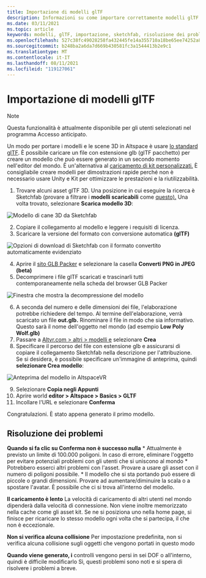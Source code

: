 ```yaml
---
title: Importazione di modelli glTF
description: Informazioni su come importare correttamente modelli glTF 3D nelle esperienze altspaceVR e risolvere eventuali problemi.
ms.date: 03/11/2021
ms.topic: article
keywords: modelli, glTF, importazione, sketchfab, risoluzione dei problemi
ms.openlocfilehash: 527c38fc49028258fa432445fe14a355710a18be65ee74252a8c39bc1bfe5190
ms.sourcegitcommit: b248ba2a6da7d669b430581fc3a1544413b2e9c1
ms.translationtype: MT
ms.contentlocale: it-IT
ms.lasthandoff: 08/11/2021
ms.locfileid: "119127061"
---
```

# <a name="importing-gltf-models"></a>Importazione di modelli glTF

> [!NOTE]
> Questa funzionalità è attualmente disponibile per gli utenti selezionati nel programma Accesso anticipato.

Un modo per portare i modelli e le scene 3D in Altspace è usare [lo standard glTF](https://en.wikipedia.org/wiki/GlTF). È possibile caricare un file con estensione glb (glTF pacchetto) per creare un modello che può essere generato in un secondo momento nell'editor del mondo. È un'alternativa al [caricamento di kit personalizzati.](uploading-custom-kits.md) È consigliabile creare modelli per dimostrazioni rapide perché non è necessario usare Unity e Kit per ottimizzare le prestazioni e la riutilizzabilità. 

1. Trovare alcuni asset glTF 3D. Una posizione in cui eseguire la ricerca è Sketchfab (provare a filtrare i **modelli scaricabili** come [questo).](https://sketchfab.com/search?features=downloadable&q=low+poly+wolf&sort_by=-pertinence&type=models) Una volta trovato, selezionare **Scarica modello 3D**:

![Modello di cane 3D da Sketchfab](images/importing-models-img-01.png)

2. Copiare il collegamento al modello e leggere i requisiti di licenza. 
3. Scaricare la versione del formato con conversione automatica **(glTF)**

![Opzioni di download di Sketchfab con il formato convertito automaticamente evidenziato](images/importing-models-img-02.png)

4. Aprire il [sito GLB Packer](https://glb-packer.glitch.me) e selezionare la casella **Converti PNG in JPEG (beta)**
5. Decomprimere i file glTF scaricati e trascinarli tutti contemporaneamente nella scheda del browser GLB Packer

![Finestra che mostra la decompressione del modello](images/importing-models-img-03.png)

6. A seconda del numero e delle dimensioni dei file, l'elaborazione potrebbe richiedere del tempo. Al termine dell'elaborazione, verrà scaricato un file **out.glb.** Rinominare il file in modo che sia informativo. Questo sarà il nome dell'oggetto nel mondo (ad esempio **Low Poly Wolf.glb)**
7. Passare a [Altvr.com > altri > modelli e](https://account.altvr.com/users/sign_in) selezionare **Crea**
8. Specificare il percorso del file con estensione glb e assicurarsi di copiare il collegamento Sketchfab nella descrizione per l'attribuzione. Se si desidera, è possibile specificare un'immagine di anteprima, quindi **selezionare Crea modello**:

![Anteprima del modello in AltspaceVR](images/importing-models-img-04.png)

9. Selezionare **Copia negli Appunti**
10. Aprire world **editor > Altspace > Basics > GLTF**
11. Incollare l'URL e selezionare **Conferma**

Congratulazioni. È stato appena generato il primo modello.

## <a name="troubleshooting"></a>Risoluzione dei problemi

**Quando si fa clic su **Conferma non è** successo nulla**
    * Attualmente è previsto un limite di 100.000 poligoni. In caso di errore, eliminare l'oggetto per evitare potenziali problemi con gli utenti che si uniscono al mondo
    * Potrebbero esserci altri problemi con l'asset. Provare a usare gli asset con il numero di poligoni possibile.
    * Il modello che si sta portando può essere di piccole o grandi dimensioni. Provare ad aumentare/diminuire la scala o a spostare l'avatar. È possibile che ci si trova all'interno del modello.

**Il caricamento è lento** La velocità di caricamento di altri utenti nel mondo dipenderà dalla velocità di connessione. Non viene inoltre memorizzato nella cache come gli asset kit. Se ne si posiziona uno nella home page, si finisce per ricaricare lo stesso modello ogni volta che si partecipa, il che non è eccezionale.

**Non si verifica alcuna collisione** Per impostazione predefinita, non si verifica alcuna collisione sugli oggetti che vengono portati in questo modo

**Quando viene generato, i** controlli vengono persi in sei DOF o all'interno, quindi è difficile modificarlo Sì, questi problemi sono noti e si spera di risolvere i problemi a breve.  